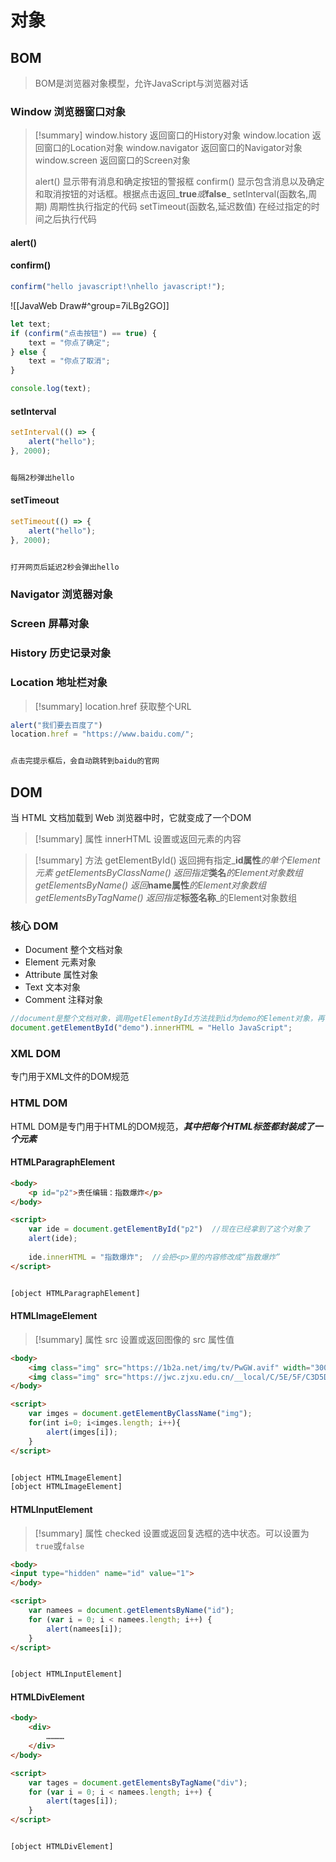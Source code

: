 # 对象

## BOM

> BOM是浏览器对象模型，允许JavaScript与浏览器对话

### Window 浏览器窗口对象

> \[!summary] window.history 返回窗口的History对象 window.location 返回窗口的Location对象 window.navigator 返回窗口的Navigator对象 window.screen 返回窗口的Screen对象
>
> alert() 显示带有消息和确定按钮的警报框 confirm() 显示包含消息以及确定和取消按钮的对话框。根据点击返回_**true**_或_**false**_ setInterval(函数名,周期) 周期性执行指定的代码 setTimeout(函数名,延迟数值) 在经过指定的时间之后执行代码

#### alert()

#### confirm()

```js
confirm("hello javascript!\nhello javascript!");
```

!\[\[JavaWeb Draw#^group=7iLBg2GO]]

```js
let text;
if (confirm("点击按钮") == true) {
	text = "你点了确定";
} else {
	text = "你点了取消";
}

console.log(text);
```

#### setInterval

```js
setInterval(() => {
	alert("hello");
}, 2000);


每隔2秒弹出hello
```

#### setTimeout

```js
setTimeout(() => {
	alert("hello");
}, 2000);


打开网页后延迟2秒会弹出hello
```

### Navigator 浏览器对象

### Screen 屏幕对象

### History 历史记录对象

### Location 地址栏对象

> \[!summary] location.href 获取整个URL

```js
alert("我们要去百度了")
location.href = "https://www.baidu.com/";


点击完提示框后，会自动跳转到baidu的官网
```

## DOM

当 HTML 文档加载到 Web 浏览器中时，它就变成了一个DOM

> \[!summary] 属性 innerHTML 设置或返回元素的内容

> \[!summary] 方法 getElementById() 返回拥有指定_**id属性**_的单个Element元素 getElementsByClassName() 返回指定_**类名**_的Element对象数组 getElementsByName() 返回_**name属性**_的Element对象数组 getElementsByTagName() 返回指定_**标签名称**_的Element对象数组

### 核心 DOM

* Document 整个文档对象
* Element 元素对象
* Attribute 属性对象
* Text 文本对象
* Comment 注释对象

```js
//document是整个文档对象，调用getElementById方法找到id为demo的Element对象，再调用innerHTML设置这个元素的内容
document.getElementById("demo").innerHTML = "Hello JavaScript";
```

### XML DOM

专门用于XML文件的DOM规范

### HTML DOM

HTML DOM是专门用于HTML的DOM规范，_**其中把每个HTML标签都封装成了一个元素**_

#### HTMLParagraphElement

```html
<body>
	<p id="p2">责任编辑：指数爆炸</p>
</body>

<script>
    var ide = document.getElementById("p2")  //现在已经拿到了这个对象了
    alert(ide);
    
    ide.innerHTML = "指数爆炸";  //会把<p>里的内容修改成“指数爆炸”
</script>


[object HTMLParagraphElement]
```

#### HTMLImageElement

> \[!summary] 属性 src 设置或返回图像的 src 属性值

```html
<body>
	<img class="img" src="https://1b2a.net/img/tv/PwGW.avif" width="300"/>
	<img class="img" src="https://jwc.zjxu.edu.cn/__local/C/5E/5F/C3D5DB87F094D6680FD055B1029_D0FE4C7D_1C003.jpg" width="300"/>
</body>

<script>
    var imges = document.getElementByClassName("img");
    for(int i=0; i<imges.length; i++){
	    alert(imges[i]);
    }
</script>


[object HTMLImageElement]
[object HTMLImageElement]
```

#### HTMLInputElement

> \[!summary] 属性 checked 设置或返回复选框的选中状态。可以设置为`true`或`false`

```html
<body>
<input type="hidden" name="id" value="1">
</body>

<script>
    var namees = document.getElementsByName("id");
    for (var i = 0; i < namees.length; i++) {
        alert(namees[i]);
    }
</script>


[object HTMLInputElement]
```

#### HTMLDivElement

```html
<body>
	<div>
		…………
	</div>
</body>

<script>
    var tages = document.getElementsByTagName("div");
    for (var i = 0; i < namees.length; i++) {
        alert(tages[i]);
    }
</script>


[object HTMLDivElement]
```
